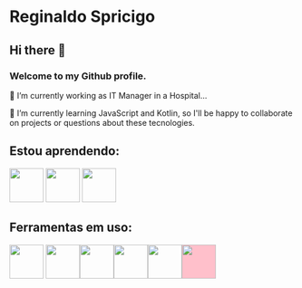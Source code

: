 # Reginaldo Spricigo

## Hi there 👋

### Welcome to my Github profile.

🔭 I’m currently working as IT Manager in a Hospital...
</p>
🌱 I’m currently learning JavaScript and Kotlin, so I'll be happy to collaborate on projects or questions about these tecnologies.

## Estou aprendendo:

<img loading="lazy" src="https://cdn.jsdelivr.net/gh/devicons/devicon@latest/icons/javascript/javascript-original.svg" width="60" height="60" />  <img loading="lazy" src="https://cdn.jsdelivr.net/gh/devicons/devicon@latest/icons/java/java-original.svg" width="60" height="60" /> <img loading="lazy" src="https://cdn.jsdelivr.net/gh/devicons/devicon@latest/icons/kotlin/kotlin-plain-wordmark.svg" width="60" height="60" /> 

## Ferramentas em uso:

<img loading="lazy" src="https://cdn.jsdelivr.net/gh/devicons/devicon@latest/icons/git/git-original.svg" width="60" height="60" /> <img loading="lazy" src="https://cdn.jsdelivr.net/gh/devicons/devicon@latest/icons/vscode/vscode-original-wordmark.svg" width="60" height="60" /><img loading="lazy" loading="lazy" src="https://cdn.jsdelivr.net/gh/devicons/devicon@latest/icons/sqldeveloper/sqldeveloper-original.svg" width="60" height="60" /><img loading="lazy" src="https://cdn.jsdelivr.net/gh/devicons/devicon@latest/icons/intellij/intellij-original.svg" width="60" height="60" /><img loading="lazy" src="https://cdn.jsdelivr.net/gh/devicons/devicon@latest/icons/postman/postman-original.svg" width="60" height="60" /><img style="background-color:pink" loading="lazy" src="https://cdn.jsdelivr.net/gh/devicons/devicon@latest/icons/github/github-original-wordmark.svg" width="60" height="60" />
          
          

          
          



<!--
**rspricigo/rspricigo** is a ✨ _special_ ✨ repository because its `README.md` (this file) appears on your GitHub profile.

Here are some ideas to get you started:

- 🔭 I’m currently working on ...
- 🌱 I’m currently learning ...
- 👯 I’m looking to collaborate on ...
- 🤔 I’m looking for help with ...
- 💬 Ask me about ...
- 📫 How to reach me: ...
- 😄 Pronouns: ...
- ⚡ Fun fact: ...
-->

